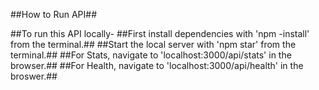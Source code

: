 ##How to Run API##

##To run this API locally-
##First install dependencies with 'npm -install' from the terminal.##
##Start the local server with 'npm star' from the terminal.##
##For Stats, navigate to 'localhost:3000/api/stats' in the browser.##
##For Health, navigate to 'localhost:3000/api/health' in the broswer.##
